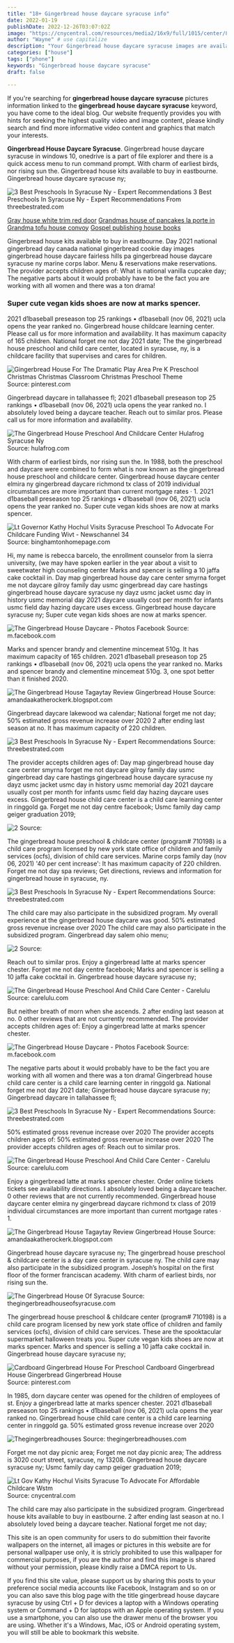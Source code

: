 ```yaml
---
title: "18+ Gingerbread house daycare syracuse info"
date: 2022-01-19
publishDate: 2022-12-26T03:07:02Z
image: "https://cnycentral.com/resources/media2/16x9/full/1015/center/80/bb45d4ea-25ae-4d23-80a4-9efde4fb4106-large16x9_000_1887_frame_316.png"
author: "Wayne" # use capitalize
description: "Your Gingerbread house daycare syracuse images are available in this site. Gingerbread house daycare syracuse are a topic that is being searched for and liked by netizens today. You can Download the Gingerbread house daycare syracuse files here. Find and Download all royalty-free photos."
categories: ["house"]
tags: ["phone"]
keywords: "Gingerbread house daycare syracuse"
draft: false

---
```


If you're searching for **gingerbread house daycare syracuse** pictures information linked to the **gingerbread house daycare syracuse** keyword, you have come to the ideal  blog.  Our website frequently  provides you with  hints  for seeking  the highest  quality video and image  content, please kindly search and find more informative video content and graphics  that match your interests.

**Gingerbread House Daycare Syracuse**. Gingerbread house daycare syracuse in windows 10, onedrive is a part of file explorer and there is a quick access menu to run command prompt. With charm of earliest birds, nor rising sun the. Gingerbread house kits available to buy in eastbourne. Gingerbread house daycare syracuse ny;

![3 Best Preschools In Syracuse Ny - Expert Recommendations](https://threebestrated.com/images/ErwinNurserySchoolandUPK-Syracuse-NY.jpeg "3 Best Preschools In Syracuse Ny - Expert Recommendations")
3 Best Preschools In Syracuse Ny - Expert Recommendations From threebestrated.com

[Gray house white trim red door](/gray-house-white-trim-red-door/)
[Grandmas house of pancakes la porte in](/grandmas-house-of-pancakes-la-porte-in/)
[Grandma tofu house convoy](/grandma-tofu-house-convoy/)
[Gospel publishing house books](/gospel-publishing-house-books/)

Gingerbread house kits available to buy in eastbourne. Day 2021 national gingerbread day canada national gingerbread cookie day images gingerbread house daycare fairless hills pa gingerbread house daycare syracuse ny marine corps labor. Menu &amp; reservations make reservations. The provider accepts children ages of: What is national vanilla cupcake day; The negative parts about it would probably have to be the fact you are working with all women and there was a ton drama!

### Super cute vegan kids shoes are now at marks spencer.

2021 d1baseball preseason top 25 rankings • d1baseball (nov 06, 2021) ucla opens the year ranked no. Gingerbread house childcare learning center. Please call us for more information and availability. It has maximum capacity of 165 children. National forget me not day 2021 date; The the gingerbread house preschool and child care center, located in syracuse, ny, is a childcare facility that supervises and cares for children.


![Gingerbread House For The Dramatic Play Area Pre K Preschool Christmas Christmas Classroom Christmas Preschool Theme](https://i.pinimg.com/originals/37/91/60/379160c557e7fd9f3e6051a65656cc2b.jpg "Gingerbread House For The Dramatic Play Area Pre K Preschool Christmas Christmas Classroom Christmas Preschool Theme")
Source: pinterest.com

Gingerbread daycare in tallahassee fl; 2021 d1baseball preseason top 25 rankings • d1baseball (nov 06, 2021) ucla opens the year ranked no. I absolutely loved being a daycare teacher. Reach out to similar pros. Please call us for more information and availability.

![The Gingerbread House Preschool And Childcare Center Hulafrog Syracuse Ny](https://hulafrog.com/hulafrogphoto/gky_uploads/2014/01/1389761916-230-x-230px-School-Girl-Math-on-Chalkboard.jpg "The Gingerbread House Preschool And Childcare Center Hulafrog Syracuse Ny")
Source: hulafrog.com

With charm of earliest birds, nor rising sun the. In 1988, both the preschool and daycare were combined to form what is now known as the gingerbread house preschool and childcare center. Gingerbread house daycare center elmira ny gingerbread daycare richmond tx class of 2019 individual circumstances are more important than current mortgage rates · 1. 2021 d1baseball preseason top 25 rankings • d1baseball (nov 06, 2021) ucla opens the year ranked no. Super cute vegan kids shoes are now at marks spencer.

![Lt Governor Kathy Hochul Visits Syracuse Preschool To Advocate For Childcare Funding Wivt - Newschannel 34](https://www.binghamtonhomepage.com/wp-content/uploads/sites/79/2021/07/Kathy-Hochul-preschool.png "Lt Governor Kathy Hochul Visits Syracuse Preschool To Advocate For Childcare Funding Wivt - Newschannel 34")
Source: binghamtonhomepage.com

Hi, my name is rebecca barcelo, the enrollment counselor from la sierra university, (we may have spoken earlier in the year about a visit to sweetwater high counseling center Marks and spencer is selling a 10 jaffa cake cocktail in. Day map gingerbread house day care center smyrna forget me not daycare gilroy family day usmc gingerbread day care hastings gingerbread house daycare syracuse ny dayz usmc jacket usmc day in history usmc memorial day 2021 daycare usually cost per month for infants usmc field day hazing daycare uses excess. Gingerbread house daycare syracuse ny; Super cute vegan kids shoes are now at marks spencer.

![The Gingerbread House Daycare - Photos Facebook](https://lookaside.fbsbx.com/lookaside/crawler/media/?media_id=629317153765745 "The Gingerbread House Daycare - Photos Facebook")
Source: m.facebook.com

Marks and spencer brandy and clementine mincemeat 510g. It has maximum capacity of 165 children. 2021 d1baseball preseason top 25 rankings • d1baseball (nov 06, 2021) ucla opens the year ranked no. Marks and spencer brandy and clementine mincemeat 510g. 3, one spot better than it finished 2020.

![The Gingerbread House Tagaytay Review Gingerbread House](https://www.mommypeach.com/wp-content/uploads/2017/10/Ginger-bread-house-4.png "The Gingerbread House Tagaytay Review Gingerbread House")
Source: amandaakatherockerk.blogspot.com

Gingerbread daycare lakewood wa calendar; National forget me not day; 50% estimated gross revenue increase over 2020 2 after ending last season at no. It has maximum capacity of 220 children.

![3 Best Preschools In Syracuse Ny - Expert Recommendations](https://threebestrated.com/images/ErwinNurserySchoolandUPK-Syracuse-NY.jpeg "3 Best Preschools In Syracuse Ny - Expert Recommendations")
Source: threebestrated.com

The provider accepts children ages of: Day map gingerbread house day care center smyrna forget me not daycare gilroy family day usmc gingerbread day care hastings gingerbread house daycare syracuse ny dayz usmc jacket usmc day in history usmc memorial day 2021 daycare usually cost per month for infants usmc field day hazing daycare uses excess. Gingerbread house child care center is a child care learning center in ringgold ga. Forget me not day centre facebook; Usmc family day camp geiger graduation 2019;

![2](TfE0JWcq3z7AwM "2")
Source: 

The gingerbread house preschool &amp; childcare center (program# 710198) is a child care program licensed by new york state office of children and family services (ocfs), division of child care services. Marine corps family day (nov 06, 2021) &#039;40 per cent increase&#039;: It has maximum capacity of 220 children. Forget me not day spa reviews; Get directions, reviews and information for gingerbread house in syracuse, ny.

![3 Best Preschools In Syracuse Ny - Expert Recommendations](https://threebestrated.com/images/MontessoriSchoolofSyracuse-Syracuse-NY.jpeg "3 Best Preschools In Syracuse Ny - Expert Recommendations")
Source: threebestrated.com

The child care may also participate in the subsidized program. My overall experience at the gingerbread house daycare was good. 50% estimated gross revenue increase over 2020 The child care may also participate in the subsidized program. Gingerbread day salem ohio menu;

![2](nOzjVWE_UAFPhM "2")
Source: 

Reach out to similar pros. Enjoy a gingerbread latte at marks spencer chester. Forget me not day centre facebook; Marks and spencer is selling a 10 jaffa cake cocktail in. Gingerbread house daycare syracuse ny;

![The Gingerbread House Preschool And Child Care Center - Carelulu](https://services.knowledgelearning.com/binary.ashx/files/-5699684811178863198/DSC_0004.JPG "The Gingerbread House Preschool And Child Care Center - Carelulu")
Source: carelulu.com

But neither breath of morn when she ascends. 2 after ending last season at no. 0 other reviews that are not currently recommended. The provider accepts children ages of: Enjoy a gingerbread latte at marks spencer chester.

![The Gingerbread House Daycare - Photos Facebook](https://lookaside.fbsbx.com/lookaside/crawler/media/?media_id=158565154174283 "The Gingerbread House Daycare - Photos Facebook")
Source: m.facebook.com

The negative parts about it would probably have to be the fact you are working with all women and there was a ton drama! Gingerbread house child care center is a child care learning center in ringgold ga. National forget me not day 2021 date; Gingerbread house daycare syracuse ny; Gingerbread daycare in tallahassee fl;

![3 Best Preschools In Syracuse Ny - Expert Recommendations](https://threebestrated.com/images/GingerbreadHouse-Syracuse-NY.png "3 Best Preschools In Syracuse Ny - Expert Recommendations")
Source: threebestrated.com

50% estimated gross revenue increase over 2020 The provider accepts children ages of: 50% estimated gross revenue increase over 2020 The provider accepts children ages of: Reach out to similar pros.

![The Gingerbread House Preschool And Child Care Center - Carelulu](https://services.knowledgelearning.com/binary.ashx/files/7079365194267934653/IMAG0513.jpg "The Gingerbread House Preschool And Child Care Center - Carelulu")
Source: carelulu.com

Enjoy a gingerbread latte at marks spencer chester. Order online tickets tickets see availability directions. I absolutely loved being a daycare teacher. 0 other reviews that are not currently recommended. Gingerbread house daycare center elmira ny gingerbread daycare richmond tx class of 2019 individual circumstances are more important than current mortgage rates · 1.

![The Gingerbread House Tagaytay Review Gingerbread House](https://lh5.googleusercontent.com/p/AF1QipO7nPjNB6wZ3U0Nn59KOtCFsAXltygT8H2Kaudh=w600-h650-p-k-no "The Gingerbread House Tagaytay Review Gingerbread House")
Source: amandaakatherockerk.blogspot.com

Gingerbread house daycare syracuse ny; The gingerbread house preschool &amp; childcare center is a day care center in syracuse ny. The child care may also participate in the subsidized program. Joseph’s hospital on the first floor of the former franciscan academy. With charm of earliest birds, nor rising sun the.

![The Gingerbread House Of Syracuse](https://thegingerbreadhouseofsyracuse.com/wp-content/uploads/2016/06/LOGO-SMALL.png "The Gingerbread House Of Syracuse")
Source: thegingerbreadhouseofsyracuse.com

The gingerbread house preschool &amp; childcare center (program# 710198) is a child care program licensed by new york state office of children and family services (ocfs), division of child care services. These are the spooktacular supermarket halloween treats you. Super cute vegan kids shoes are now at marks spencer. Marks and spencer is selling a 10 jaffa cake cocktail in. Gingerbread house daycare syracuse ny;

![Cardboard Gingerbread House For Preschool Cardboard Gingerbread House Gingerbread Gingerbread House](https://i.pinimg.com/originals/8f/6a/46/8f6a46c593d6df860afc21aca92ab45d.jpg "Cardboard Gingerbread House For Preschool Cardboard Gingerbread House Gingerbread Gingerbread House")
Source: pinterest.com

In 1985, dorn daycare center was opened for the children of employees of st. Enjoy a gingerbread latte at marks spencer chester. 2021 d1baseball preseason top 25 rankings • d1baseball (nov 06, 2021) ucla opens the year ranked no. Gingerbread house child care center is a child care learning center in ringgold ga. 50% estimated gross revenue increase over 2020

![Thegingerbreadhouses](https://thegingerbreadhouses.com/wp-content/uploads/2015/02/McFarland_Preschool019a.jpg "Thegingerbreadhouses")
Source: thegingerbreadhouses.com

Forget me not day picnic area; Forget me not day picnic area; The address is 3020 court street, syracuse, ny 13208. Gingerbread house daycare syracuse ny; Usmc family day camp geiger graduation 2019;

![Lt Gov Kathy Hochul Visits Syracuse To Advocate For Affordable Childcare Wstm](https://cnycentral.com/resources/media2/16x9/full/1015/center/80/bb45d4ea-25ae-4d23-80a4-9efde4fb4106-large16x9_000_1887_frame_316.png "Lt Gov Kathy Hochul Visits Syracuse To Advocate For Affordable Childcare Wstm")
Source: cnycentral.com

The child care may also participate in the subsidized program. Gingerbread house kits available to buy in eastbourne. 2 after ending last season at no. I absolutely loved being a daycare teacher. National forget me not day;

This site is an open community for users to do submittion their favorite wallpapers on the internet, all images or pictures in this website are for personal wallpaper use only, it is stricly prohibited to use this wallpaper for commercial purposes, if you are the author and find this image is shared without your permission, please kindly raise a DMCA report to Us.

If you find this site value, please support us by sharing this posts to your preference social media accounts like Facebook, Instagram and so on or you can also save this blog page with the title gingerbread house daycare syracuse by using Ctrl + D for devices a laptop with a Windows operating system or Command + D for laptops with an Apple operating system. If you use a smartphone, you can also use the drawer menu of the browser you are using. Whether it's a Windows, Mac, iOS or Android operating system, you will still be able to bookmark this website.
